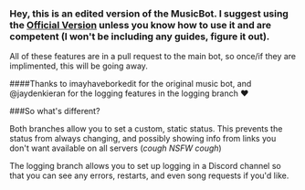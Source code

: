 ### Hey, this is an edited version of the MusicBot. I suggest using the [Official Version](https://github.com/SexualRhinoceros/MusicBot) unless you know how to use it and are competent (I won't be including any guides, figure it out).

All of these features are in a pull request to the main bot, so once/if they are implimented, this will be going away.

####Thanks to imayhaveborkedit for the original music bot, and @jaydenkieran for the logging features in the logging branch ♥

###So what's different?

Both branches allow you to set a custom, static status. This prevents the status from always changing, and possibly showing info from links you don't want available on all servers (*cough NSFW cough*)

The logging branch allows you to set up logging in a Discord channel so that you can see any errors, restarts, and even song requests if you'd like.
